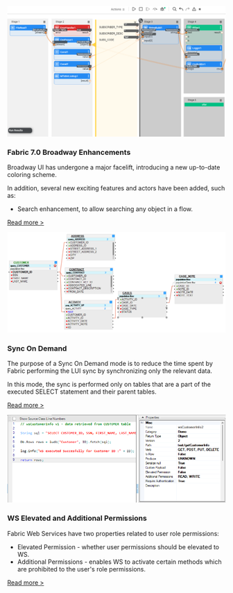 <!--block-->

<img src="images/broadway_7_look.png" style="zoom:80%;" />

### Fabric 7.0 Broadway Enhancements

Broadway UI has undergone a major facelift, introducing a new up-to-date coloring scheme.

In addition, several new exciting features and actors have been added, such as:

* Search enhancement, to allow searching any object in a flow. 

[Read more >](20230329_fabric_7_broadway.md)

<!--block-->

![](images/sync_on_demand_ex1.png)

### Sync On Demand

The purpose of a Sync On Demand mode is to reduce the time spent by Fabric performing the LUI sync by synchronizing only the relevant data. 

In this mode, the sync is performed only on tables that are a part of the executed SELECT statement and their parent tables. 

[Read more >](20230329_sync_on_demand.md)

<!--block-->

<img src="images/swagger_0.png" style="zoom:80%;" />

### WS Elevated and Additional Permissions

Fabric Web Services have two properties related to user role permissions:

* Elevated Permission - whether user permissions should be elevated to WS.
* Additional Permissions - enables WS to activate certain methods which are prohibited to the user's role permissions.

[Read more >](20220814_ws_permissions.md)

<!--block-->
